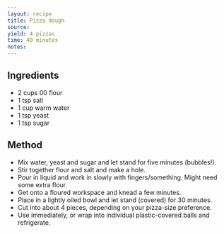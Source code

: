 ```yaml
---
layout: recipe
title: Pizza dough
source: 
yield: 4 pizzas
time: 40 minutes
notes: 
---
```


## Ingredients
- 2 cups 00 flour
- 1 tsp salt
- 1 cup warm water
- 1 tsp yeast
- 1 tsp sugar

## Method
- Mix water, yeast and sugar and let stand for five minutes (bubbles!).
- Stir together flour and salt and make a hole.
- Pour in liquid and work in slowly with fingers/something. Might need some extra flour.
- Get onto a floured workspace and knead a few minutes.
- Place in a lightly oiled bowl and let stand (covered) for 30 minutes.
- Cut into about 4 pieces, depending on your pizza-size preference.
- Use immediately, or wrap into individual plastic-covered balls and refrigerate.
